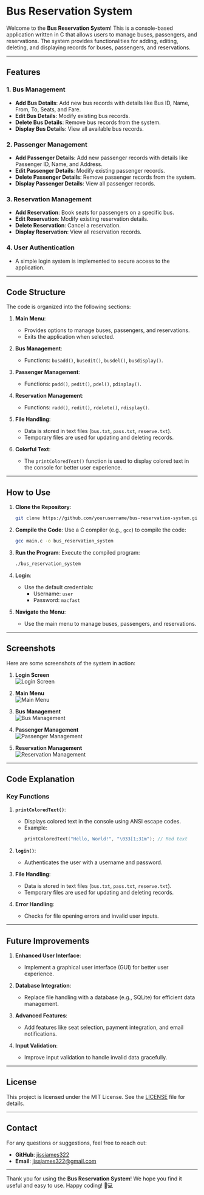 # Bus Reservation System

Welcome to the **Bus Reservation System**! This is a console-based application written in C that allows users to manage buses, passengers, and reservations. The system provides functionalities for adding, editing, deleting, and displaying records for buses, passengers, and reservations.

---

## Features

### 1. **Bus Management**
   - **Add Bus Details**: Add new bus records with details like Bus ID, Name, From, To, Seats, and Fare.
   - **Edit Bus Details**: Modify existing bus records.
   - **Delete Bus Details**: Remove bus records from the system.
   - **Display Bus Details**: View all available bus records.

### 2. **Passenger Management**
   - **Add Passenger Details**: Add new passenger records with details like Passenger ID, Name, and Address.
   - **Edit Passenger Details**: Modify existing passenger records.
   - **Delete Passenger Details**: Remove passenger records from the system.
   - **Display Passenger Details**: View all passenger records.

### 3. **Reservation Management**
   - **Add Reservation**: Book seats for passengers on a specific bus.
   - **Edit Reservation**: Modify existing reservation details.
   - **Delete Reservation**: Cancel a reservation.
   - **Display Reservation**: View all reservation records.

### 4. **User Authentication**
   - A simple login system is implemented to secure access to the application.

---

## Code Structure

The code is organized into the following sections:

1. **Main Menu**:
   - Provides options to manage buses, passengers, and reservations.
   - Exits the application when selected.

2. **Bus Management**:
   - Functions: `busadd()`, `busedit()`, `busdel()`, `busdisplay()`.

3. **Passenger Management**:
   - Functions: `padd()`, `pedit()`, `pdel()`, `pdisplay()`.

4. **Reservation Management**:
   - Functions: `radd()`, `redit()`, `rdelete()`, `rdisplay()`.

5. **File Handling**:
   - Data is stored in text files (`bus.txt`, `pass.txt`, `reserve.txt`).
   - Temporary files are used for updating and deleting records.

6. **Colorful Text**:
   - The `printColoredText()` function is used to display colored text in the console for better user experience.

---

## How to Use

1. **Clone the Repository**:
   ```bash
   git clone https://github.com/yourusername/bus-reservation-system.git
   ```

2. **Compile the Code**:
   Use a C compiler (e.g., `gcc`) to compile the code:
   ```bash
   gcc main.c -o bus_reservation_system
   ```

3. **Run the Program**:
   Execute the compiled program:
   ```bash
   ./bus_reservation_system
   ```

4. **Login**:
   - Use the default credentials:
     - Username: `user`
     - Password: `macfast`

5. **Navigate the Menu**:
   - Use the main menu to manage buses, passengers, and reservations.

---

## Screenshots

Here are some screenshots of the system in action:

1. **Login Screen**  
   ![Login Screen](Screenshot's/Login.jpg)

2. **Main Menu**  
   ![Main Menu](Screenshot's/Menu.jpg)

3. **Bus Management**  
   ![Bus Management](Screenshot's/Bus.jpg)

4. **Passenger Management**  
   ![Passenger Management](Screenshot's/Padd.jpg)

5. **Reservation Management**  
   ![Reservation Management](Screenshot's/Reserve1.jpg)

---

## Code Explanation

### Key Functions

1. **`printColoredText()`**:
   - Displays colored text in the console using ANSI escape codes.
   - Example:
     ```c
     printColoredText("Hello, World!", "\033[1;31m"); // Red text
     ```

2. **`login()`**:
   - Authenticates the user with a username and password.

3. **File Handling**:
   - Data is stored in text files (`bus.txt`, `pass.txt`, `reserve.txt`).
   - Temporary files are used for updating and deleting records.

4. **Error Handling**:
   - Checks for file opening errors and invalid user inputs.

---

## Future Improvements

1. **Enhanced User Interface**:
   - Implement a graphical user interface (GUI) for better user experience.

2. **Database Integration**:
   - Replace file handling with a database (e.g., SQLite) for efficient data management.

3. **Advanced Features**:
   - Add features like seat selection, payment integration, and email notifications.

4. **Input Validation**:
   - Improve input validation to handle invalid data gracefully.

---

## License

This project is licensed under the MIT License. See the [LICENSE](LICENSE) file for details.

---

## Contact

For any questions or suggestions, feel free to reach out:

- **GitHub**: [jissjames322](https://github.com/jissjames322)
- **Email**: jissjames322@gmail.com

---

Thank you for using the **Bus Reservation System**! We hope you find it useful and easy to use. Happy coding! 🚌💻
